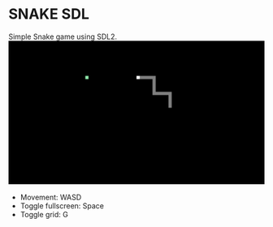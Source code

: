 # SNAKE SDL
 Simple Snake game using SDL2.
 ![actual gameplay](snake.png "actual gameplay")
* Movement: WASD
* Toggle fullscreen: Space
* Toggle grid: G

